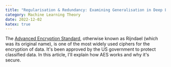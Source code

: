 ```yaml
---
title: "Regularisation & Redundancy: Examining Generalisation in Deep Learning"
category: Machine Learning Theory
date: 2022-12-02
katex: true
---
```


The [Advanced Encryption Standard][advanced-encryption-standard], otherwise
known as Rijndael (which was its original name), is one of the most widely used
ciphers for the encryption of data. It's been approved by the US government to
protect classified data. In this article, I'll explain how AES works and why
it's secure.

[advanced-encryption-standard]: https://en.wikipedia.org/wiki/Advanced_Encryption_Standard "Advanced Encryption Standard"
